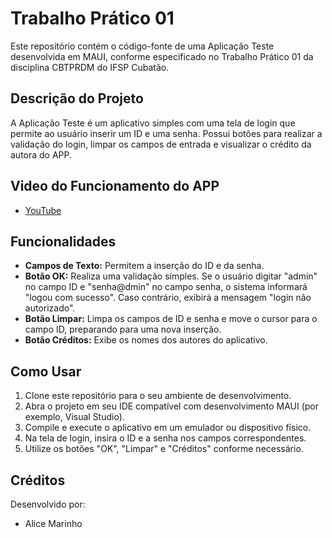 # Trabalho Prático 01

Este repositório contém o código-fonte de uma Aplicação Teste desenvolvida em MAUI, conforme especificado no Trabalho Prático 01 da disciplina CBTPRDM do IFSP Cubatão.

## Descrição do Projeto

A Aplicação Teste é um aplicativo simples com uma tela de login que permite ao usuário inserir um ID e uma senha. Possui botões para realizar a validação do login, limpar os campos de entrada e visualizar o crédito da autora do APP.

## Video do Funcionamento do APP
* [YouTube](https://www.youtube.com/watch?v=l0SOmhXP154&ab_channel=AliceMarinho)

## Funcionalidades

*   **Campos de Texto:** Permitem a inserção do ID e da senha.
*   **Botão OK:** Realiza uma validação simples. Se o usuário digitar "admin" no campo ID e "senha@dmin" no campo senha, o sistema informará "logou com sucesso". Caso contrário, exibirá a mensagem "login não autorizado".
*   **Botão Limpar:** Limpa os campos de ID e senha e move o cursor para o campo ID, preparando para uma nova inserção.
*   **Botão Créditos:** Exibe os nomes dos autores do aplicativo.

## Como Usar

1.  Clone este repositório para o seu ambiente de desenvolvimento.
2.  Abra o projeto em seu IDE compatível com desenvolvimento MAUI (por exemplo, Visual Studio).
3.  Compile e execute o aplicativo em um emulador ou dispositivo físico.
4.  Na tela de login, insira o ID e a senha nos campos correspondentes.
5.  Utilize os botões "OK", "Limpar" e "Créditos" conforme necessário.

## Créditos

Desenvolvido por:

*  Alice Marinho
